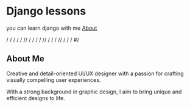 <h1>Django lessons</h1>
you can learn django with me 
<a href="#about">About</a>

/
/
/
/
/
//
/
/
/
/
//
/
/
/
//
/
/
/
#/

<section id="about" class="about">
        <div class="container">
            <h2>About Me</h2>
            <p>Creative and detail-oriented UI/UX designer with a passion for crafting visually compelling user experiences.</p>
            <p>With a strong background in graphic design, I aim to bring unique and efficient designs to life.</p>
        </div>
    </section>
